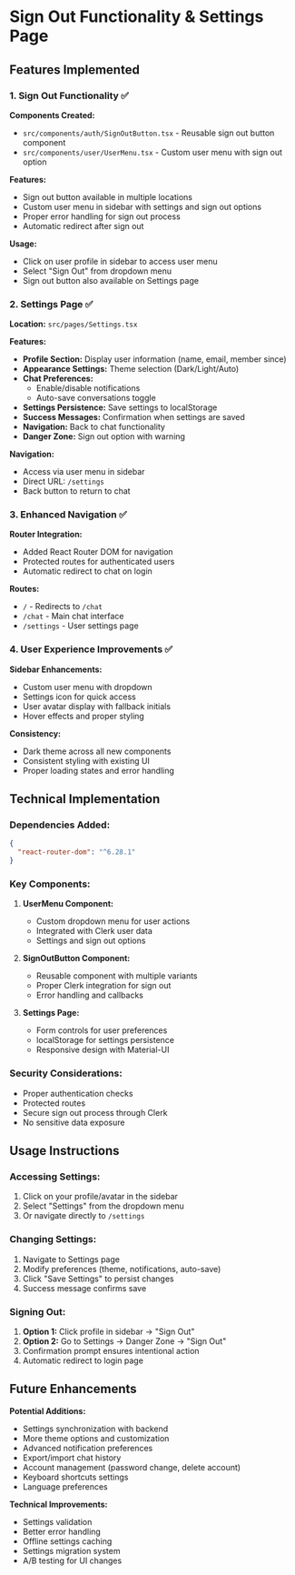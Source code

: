 # Sign Out Functionality & Settings Page

## Features Implemented

### 1. Sign Out Functionality ✅

**Components Created:**
- `src/components/auth/SignOutButton.tsx` - Reusable sign out button component
- `src/components/user/UserMenu.tsx` - Custom user menu with sign out option

**Features:**
- Sign out button available in multiple locations
- Custom user menu in sidebar with settings and sign out options
- Proper error handling for sign out process
- Automatic redirect after sign out

**Usage:**
- Click on user profile in sidebar to access user menu
- Select "Sign Out" from dropdown menu
- Sign out button also available on Settings page

### 2. Settings Page ✅

**Location:** `src/pages/Settings.tsx`

**Features:**
- **Profile Section:** Display user information (name, email, member since)
- **Appearance Settings:** Theme selection (Dark/Light/Auto)
- **Chat Preferences:** 
  - Enable/disable notifications
  - Auto-save conversations toggle
- **Settings Persistence:** Save settings to localStorage
- **Success Messages:** Confirmation when settings are saved
- **Navigation:** Back to chat functionality
- **Danger Zone:** Sign out option with warning

**Navigation:**
- Access via user menu in sidebar
- Direct URL: `/settings`
- Back button to return to chat

### 3. Enhanced Navigation ✅

**Router Integration:**
- Added React Router DOM for navigation
- Protected routes for authenticated users
- Automatic redirect to chat on login

**Routes:**
- `/` - Redirects to `/chat`
- `/chat` - Main chat interface
- `/settings` - User settings page

### 4. User Experience Improvements ✅

**Sidebar Enhancements:**
- Custom user menu with dropdown
- Settings icon for quick access
- User avatar display with fallback initials
- Hover effects and proper styling

**Consistency:**
- Dark theme across all new components
- Consistent styling with existing UI
- Proper loading states and error handling

## Technical Implementation

### Dependencies Added:
```json
{
  "react-router-dom": "^6.28.1"
}
```

### Key Components:

1. **UserMenu Component:**
   - Custom dropdown menu for user actions
   - Integrated with Clerk user data
   - Settings and sign out options

2. **SignOutButton Component:**  
   - Reusable component with multiple variants
   - Proper Clerk integration for sign out
   - Error handling and callbacks

3. **Settings Page:**
   - Form controls for user preferences
   - localStorage for settings persistence
   - Responsive design with Material-UI

### Security Considerations:
- Proper authentication checks
- Protected routes
- Secure sign out process through Clerk
- No sensitive data exposure

## Usage Instructions

### Accessing Settings:
1. Click on your profile/avatar in the sidebar
2. Select "Settings" from the dropdown menu
3. Or navigate directly to `/settings`

### Changing Settings:
1. Navigate to Settings page
2. Modify preferences (theme, notifications, auto-save)
3. Click "Save Settings" to persist changes
4. Success message confirms save

### Signing Out:
1. **Option 1:** Click profile in sidebar → "Sign Out"
2. **Option 2:** Go to Settings → Danger Zone → "Sign Out"
3. Confirmation prompt ensures intentional action
4. Automatic redirect to login page

## Future Enhancements

**Potential Additions:**
- Settings synchronization with backend
- More theme options and customization
- Advanced notification preferences
- Export/import chat history
- Account management (password change, delete account)
- Keyboard shortcuts settings
- Language preferences

**Technical Improvements:**
- Settings validation
- Better error handling
- Offline settings caching
- Settings migration system
- A/B testing for UI changes
